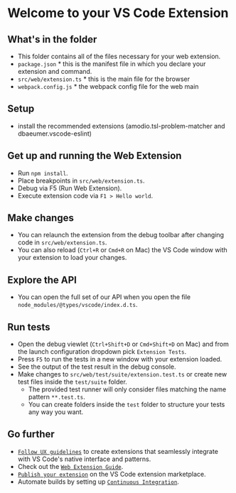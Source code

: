 # Welcome to your VS Code Extension

## What's in the folder

-   This folder contains all of the files necessary for your web extension.
-   `package.json` \* this is the manifest file in which you declare your
    extension and command.
-   `src/web/extension.ts` \* this is the main file for the browser
-   `webpack.config.js` \* the webpack config file for the web main

## Setup

-   install the recommended extensions (amodio.tsl-problem-matcher and
    dbaeumer.vscode-eslint)

## Get up and running the Web Extension

-   Run `npm install`.
-   Place breakpoints in `src/web/extension.ts`.
-   Debug via F5 (Run Web Extension).
-   Execute extension code via `F1 > Hello world`.

## Make changes

-   You can relaunch the extension from the debug toolbar after changing code in
    `src/web/extension.ts`.
-   You can also reload (`Ctrl+R` or `Cmd+R` on Mac) the VS Code window with
    your extension to load your changes.

## Explore the API

-   You can open the full set of our API when you open the file
    `node_modules/@types/vscode/index.d.ts`.

## Run tests

-   Open the debug viewlet (`Ctrl+Shift+D` or `Cmd+Shift+D` on Mac) and from the
    launch configuration dropdown pick `Extension Tests`.
-   Press `F5` to run the tests in a new window with your extension loaded.
-   See the output of the test result in the debug console.
-   Make changes to `src/web/test/suite/extension.test.ts` or create new test
    files inside the `test/suite` folder.
    -   The provided test runner will only consider files matching the name
        pattern `**.test.ts`.
    -   You can create folders inside the `test` folder to structure your tests
        any way you want.

## Go further

-   [`Follow UX guidelines`](HTTPS://code.visualstudio.com/api/ux-guidelines/overview)
    to create extensions that seamlessly integrate with VS Code's native
    interface and patterns.
-   Check out the
    [`Web Extension Guide`](HTTPS://code.visualstudio.com/api/extension-guides/web-extensions).
-   [`Publish your extension`](HTTPS://code.visualstudio.com/api/working-with-extensions/publishing-extension)
    on the VS Code extension marketplace.
-   Automate builds by setting up
    [`Continuous Integration`](HTTPS://code.visualstudio.com/api/working-with-extensions/continuous-integration).

